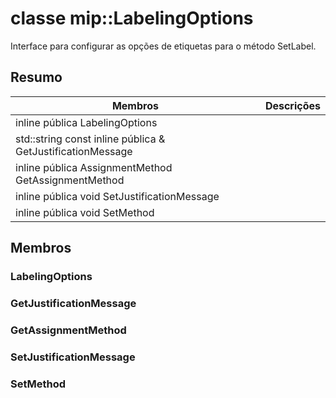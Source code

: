 # <a name="class-miplabelingoptions"></a>classe mip::LabelingOptions 
Interface para configurar as opções de etiquetas para o método SetLabel.
## <a name="summary"></a>Resumo
 Membros                        | Descrições                                
--------------------------------|---------------------------------------------
inline pública LabelingOptions | 
std::string const inline pública & GetJustificationMessage | 
inline pública AssignmentMethod GetAssignmentMethod | 
inline pública void SetJustificationMessage | 
inline pública void SetMethod | 
## <a name="members"></a>Membros
### <a name="labelingoptions"></a>LabelingOptions
### <a name="getjustificationmessage"></a>GetJustificationMessage
### <a name="getassignmentmethod"></a>GetAssignmentMethod
### <a name="setjustificationmessage"></a>SetJustificationMessage
### <a name="setmethod"></a>SetMethod